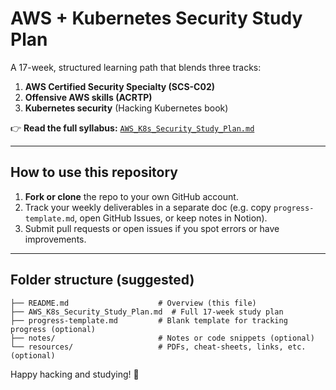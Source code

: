 # AWS + Kubernetes Security Study Plan

A 17-week, structured learning path that blends three tracks:

1. **AWS Certified Security Specialty (SCS-C02)**
2. **Offensive AWS skills (ACRTP)**
3. **Kubernetes security** (Hacking Kubernetes book)

👉 **Read the full syllabus:** [`AWS_K8s_Security_Study_Plan.md`](./AWS_K8s_Security_Study_Plan.md)

---

## How to use this repository

1. **Fork or clone** the repo to your own GitHub account.
2. Track your weekly deliverables in a separate doc (e.g. copy `progress-template.md`, open GitHub Issues, or keep notes in Notion).
3. Submit pull requests or open issues if you spot errors or have improvements.

---

## Folder structure (suggested)

```
├── README.md                    # Overview (this file)
├── AWS_K8s_Security_Study_Plan.md  # Full 17-week study plan
├── progress-template.md         # Blank template for tracking progress (optional)
├── notes/                       # Notes or code snippets (optional)
└── resources/                   # PDFs, cheat-sheets, links, etc. (optional)
```

Happy hacking and studying! :brain: